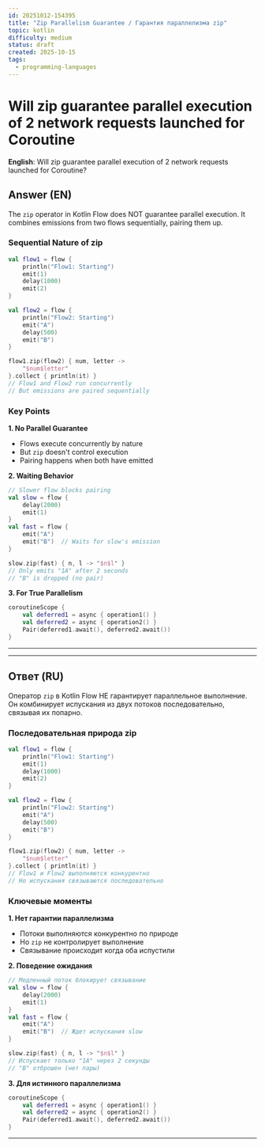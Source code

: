 ```yaml
---
id: 20251012-154395
title: "Zip Parallelism Guarantee / Гарантия параллелизма zip"
topic: kotlin
difficulty: medium
status: draft
created: 2025-10-15
tags:
  - programming-languages
---
```

# Will zip guarantee parallel execution of 2 network requests launched for Coroutine

**English**: Will zip guarantee parallel execution of 2 network requests launched for Coroutine?

## Answer (EN)

The `zip` operator in Kotlin Flow does NOT guarantee parallel execution. It combines emissions from two flows sequentially, pairing them up.

### Sequential Nature of zip
```kotlin
val flow1 = flow {
    println("Flow1: Starting")
    emit(1)
    delay(1000)
    emit(2)
}

val flow2 = flow {
    println("Flow2: Starting")
    emit("A")
    delay(500)
    emit("B")
}

flow1.zip(flow2) { num, letter ->
    "$num$letter"
}.collect { println(it) }
// Flow1 and Flow2 run concurrently
// But emissions are paired sequentially
```

### Key Points

**1. No Parallel Guarantee**
- Flows execute concurrently by nature
- But `zip` doesn't control execution
- Pairing happens when both have emitted

**2. Waiting Behavior**
```kotlin
// Slower flow blocks pairing
val slow = flow {
    delay(2000)
    emit(1)
}
val fast = flow {
    emit("A")
    emit("B")  // Waits for slow's emission
}

slow.zip(fast) { n, l -> "$n$l" }
// Only emits "1A" after 2 seconds
// "B" is dropped (no pair)
```

**3. For True Parallelism**
```kotlin
coroutineScope {
    val deferred1 = async { operation1() }
    val deferred2 = async { operation2() }
    Pair(deferred1.await(), deferred2.await())
}
```

---
---

## Ответ (RU)

Оператор `zip` в Kotlin Flow НЕ гарантирует параллельное выполнение. Он комбинирует испускания из двух потоков последовательно, связывая их попарно.

### Последовательная природа zip
```kotlin
val flow1 = flow {
    println("Flow1: Starting")
    emit(1)
    delay(1000)
    emit(2)
}

val flow2 = flow {
    println("Flow2: Starting")
    emit("A")
    delay(500)
    emit("B")
}

flow1.zip(flow2) { num, letter ->
    "$num$letter"
}.collect { println(it) }
// Flow1 и Flow2 выполняются конкурентно
// Но испускания связываются последовательно
```

### Ключевые моменты

**1. Нет гарантии параллелизма**
- Потоки выполняются конкурентно по природе
- Но `zip` не контролирует выполнение
- Связывание происходит когда оба испустили

**2. Поведение ожидания**
```kotlin
// Медленный поток блокирует связывание
val slow = flow {
    delay(2000)
    emit(1)
}
val fast = flow {
    emit("A")
    emit("B")  // Ждет испускания slow
}

slow.zip(fast) { n, l -> "$n$l" }
// Испускает только "1A" через 2 секунды
// "B" отброшен (нет пары)
```

**3. Для истинного параллелизма**
```kotlin
coroutineScope {
    val deferred1 = async { operation1() }
    val deferred2 = async { operation2() }
    Pair(deferred1.await(), deferred2.await())
}
```

---